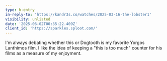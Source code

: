```yaml
---
type: h-entry
in-reply-to: 'https://kandr3s.co/watches/2025-03-16-the-lobster1'
visibility: unlisted
date: '2025-06-02T00:35:22.409Z'
client_id: 'https://sparkles.sploot.com/'
---
```

I'm always debating whether this or Dogtooth is my favorite Yorgos Lanthimos film. I like the idea of keeping a "this is too much" counter for his films as a measure of my enjoyment.
